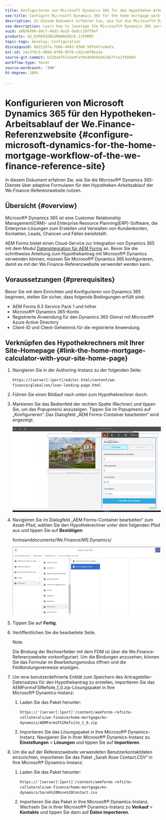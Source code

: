 ```yaml
---
title: Konfigurieren von Microsoft Dynamics 365 für den Hypotheken-Arbeitsablauf der We.Finance-Referenzwebsite
seo-title: Configure Microsoft Dynamics 365 for the home mortgage workflow of the We.Finance reference site
description: In diesem Dokument erfahren Sie, wie Sie die Microsoft® Dynamics 365-Dienste über adaptive Formularen für den Hypotheken-Arbeitsablauf der We.Finance-Referenzwebsite nutzen.
seo-description: Learn how to leverage the Microsoft® Dynamics 365 services through adaptive forms for the home mortgage workflow of the We.Finance Reference site
uuid: a0656d90-84c7-46d1-9a16-dadcc19ff9ef
products: SG_EXPERIENCEMANAGER/6.3/FORMS
topic-tags: develop, Configuration
discoiquuid: 6b31397a-fb06-4043-9368-59fb4fce8afa
exl-id: 2ac37dc5-d88d-4f98-8576-cd2ca6f0ea3a
source-git-commit: b220adf6fa3e9faf94389b9a9416b7fca2f89d9d
workflow-type: tm+mt
source-wordcount: '398'
ht-degree: 100%

---
```


# Konfigurieren von Microsoft Dynamics 365 für den Hypotheken-Arbeitsablauf der We.Finance-Referenzwebsite {#configure-microsoft-dynamics-for-the-home-mortgage-workflow-of-the-we-finance-reference-site}

In diesem Dokument erfahren Sie, wie Sie die Microsoft® Dynamics 365-Dienste über adaptive Formularen für den Hypotheken-Arbeitsablauf der We.Finance-Referenzwebsite nutzen.

## Übersicht {#overview}

Microsoft® Dynamics 365 ist eine Customer Relationship Management(CRM)- und Enterprise Resource Planning(ERP)-Software, die Enterprise-Lösungen zum Erstellen und Verwalten von Kundenkonten, Kontakten, Leads, Chancen und Fällen bereitstellt.

AEM Forms bietet einen Cloud-Service zur Integration von Dynamics 365 mit dem Modul [Datenintegration für AEM Forms](/help/forms/using/data-integration.md) an. Bevor Sie die schrittweise Anleitung zum Hypothekantrag mit Microsoft® Dynamics verwenden können, müssen Sie Microsoft® Dynamics 365 konfigurieren, damit es mit der We.Finance-Referenzwebsite verwendet werden kann.

## Voraussetzungen {#prerequisites}

Bevor Sie mit dem Einrichten und Konfigurieren von Dynamics 365 beginnen, stellen Sie sicher, dass folgende Bedingungen erfüllt sind:

* AEM Forms 6.3 Service Pack 1 und höher
* Microsoft® Dynamics 365-Konto
* Registrierte Anwendung für den Dynamics 365-Dienst mit Microsoft® Azure Active Directory
* Client-ID und Client-Geheimnis für die registrierte Anwendung

## Verknüpfen des Hypothekrechners mit Ihrer Site-Homepage {#link-the-home-mortgage-calculator-with-your-site-home-page}

1. Navigieren Sie in der Authoring-Instanz zu der folgenden Seite:

   `https://[server]:[port]/editor.html/content/we-finance/global/en/loan-landing-page.html`

1. Führen Sie einen Bildlauf nach unten zum Hypothekrechner durch.
1. Markieren Sie das Bedienfeld der rechten Spalte (Rechner) und tippen Sie, um das Popupmenü anzuzeigen. Tippen Sie im Popupmenü auf „Konfigurieren“. Das Dialogfeld „AEM Forms-Container bearbeiten“ wird angezeigt.

   ![calculatorconfigurePanel](assets/calculatorconfigurepanel.png)

1. Navigieren Sie im Dialogfeld „AEM Forms-Container bearbeiten“ zum Asset-Pfad, wählen Sie den Hypothekrechner unter dem folgenden Pfad aus und tippen Sie auf **Bestätigen**:

   formsanddocuments/We.Finance/MS Dynamics/

   ![selectassetpath](assets/selectassetpath.png)

1. Tippen Sie auf **Fertig**.
1. Veröffentlichen Sie die bearbeitete Seite.

   >[!NOTE]
   >
   >Die Bindung der Rechnerfelder mit dem FDM ist über die We.Finance-Referenzwebsite vorkonfiguriert. Um die Bindungen anzusehen, können Sie das Formular im Bearbeitungsmodus öffnen und die Feldbindungsverweise anzeigen.

1. Um eine benutzerdefinierte Entität zum Speichern des Antragsteller-Datensatzes für den Hypothekantrag zu erstellen, importieren Sie das AEMFormsFSIRefsite_1_0.zip-Lösungspaket in Ihre Microsoft® Dynamics-Instanz:

   1. Laden Sie das Paket herunter:

      `https://'[server]:[port]'/content/aemforms-refsite-collaterals/we-finance/home-mortgage/ms-dynamics/AEMFormsFSIRefsite_1_0.zip`

   1. Importieren Sie das Lösungspaket in Ihre Microsoft® Dynamics-Instanz. Navigieren Sie in Ihrer Microsoft® Dynamics-Instanz zu **Einstellungen** > **Lösungen** und tippen Sie auf **Importieren**.

1. Um die auf der Referenzwebsite verwendeten Benutzerkontaktdaten einzurichten, importieren Sie das Paket „Sarah Rose Contact.CSV“ in Ihre Microsoft® Dynamics-Instanz:

   1. Laden Sie das Paket herunter:

      `https://'[server]:[port]'/content/aemforms-refsite-collaterals/we-finance/home-mortgage/ms-dynamics/Sarah%20Rose%20Contact.csv`

   1. Importieren Sie das Paket in Ihre Microsoft® Dynamics-Instanz. Wechseln Sie in Ihrer Microsoft® Dynamics-Instanz zu **Verkauf** > **Kontakte** und tippen Sie dann auf **Daten importieren**.
